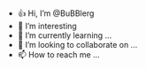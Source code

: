 - 👍 Hi, I’m @BuBBlerg
- 👀 I’m interesting
- 🌱 I’m currently learning ...
- 💞️ I’m looking to collaborate on ...
- 📫 How to reach me ...

<!---
BuBBlerg/BuBBlerg is a ✨ special ✨ repository because its `README.md` (this file) appears on your GitHub profile.
You can click the Preview link to take a look at your changes.
--->

